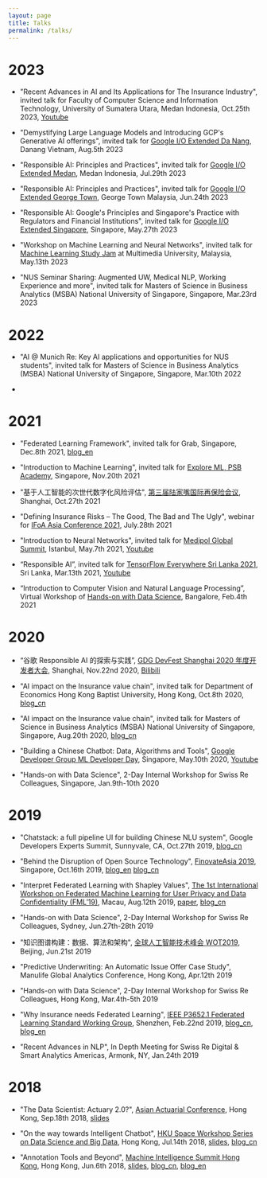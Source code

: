 ```yaml
---
layout: page
title: Talks
permalink: /talks/
---
```


# 2023
* "Recent Advances in AI and Its Applications for The Insurance Industry", invited talk for Faculty of Computer Science and Information Technology, University of Sumatera Utara, Medan Indonesia, Oct.25th 2023, [Youtube](https://www.youtube.com/live/hxZ44ultTtk?si=OecYQiGsG9MSxaJf)

* "Demystifying Large Language Models and Introducing GCP's Generative AI offerings", invited talk for [Google I/O Extended Da Nang](https://gdg.community.dev/events/details/google-gdg-cloud-da-nang-presents-google-io-extended-cloud-danang-2023/), Danang Vietnam, Aug.5th 2023

* "Responsible AI: Principles and Practices", invited talk for [Google I/O Extended Medan](https://gdg.community.dev/events/details/google-gdg-medan-presents-google-io-extended-medan-2023/), Medan Indonesia, Jul.29th 2023

* "Responsible AI: Principles and Practices", invited talk for [Google I/O Extended George Town](https://gdg.community.dev/events/details/google-gdg-george-town-presents-google-io-extended-george-town-2023/), George Town Malaysia, Jun.24th 2023

* "Responsible AI: Google's Principles and Singapore's Practice with Regulators and Financial Institutions", invited talk for [Google I/O Extended Singapore](https://gdg.community.dev/events/details/google-gdg-singapore-presents-google-io-extended-singapore-2023/), Singapore, May.27th 2023

* "Workshop on Machine Learning and Neural Networks", invited talk for [Machine Learning Study Jam](https://gdsc.community.dev/events/details/developer-student-clubs-multimedia-university-presents-machine-learning-study-jam/) at Multimedia University, Malaysia, May.13th 2023

* "NUS Seminar Sharing: Augmented UW, Medical NLP, Working Experience and more", invited talk for Masters of Science in Business Analytics (MSBA) National University of Singapore, Singapore, Mar.23rd 2023

# 2022
* "AI @ Munich Re: Key AI applications and opportunities for NUS students", invited talk for Masters of Science in Business Analytics (MSBA) National University of Singapore, Singapore, Mar.10th 2022

* 

# 2021
* "Federated Learning Framework", invited talk for Grab, Singapore, Dec.8th 2021, [blog_en](http://www.crownpku.com/2019/03/13/A-Practical-Overview-of-Federated-Learning.html)

* "Introduction to Machine Learning", invited talk for [Explore ML, PSB Academy](https://gdsc.community.dev/events/details/developer-student-clubs-psb-academy-presents-explore-ml-beginner-track-introduction-to-machine-learning/), Singapore, Nov.20th 2021

* "基于人工智能的次世代数字化风险评估", [第三届陆家嘴国际再保险会议](https://lirc.shie.com.cn/), Shanghai, Oct.27th 2021

* "Defining Insurance Risks – The Good, The Bad and The Ugly", webinar for [IFoA Asia Conference 2021](https://www.actuaries.org.uk/learn-develop/attend-event/asia-conference-2021-webinar-series), July.28th 2021

* "Introduction to Neural Networks", invited talk for [Medipol Global Summit](https://medipolsummit.org/), Istanbul, May.7th 2021, [Youtube](https://www.youtube.com/watch?v=ckHgcTWVXZw&ab_channel=GoogleDeveloperCommunitiesTurkey)

* “Responsible AI”, invited talk for [TensorFlow Everywhere Sri Lanka 2021](https://gdg.community.dev/events/details/google-gdg-cloud-sri-lanka-presents-tensorflow-everywhere-2021-day-02/), Sri Lanka, Mar.13th 2021, [Youtube](https://www.youtube.com/watch?v=ounMXkd0Sr8&ab_channel=GDGSriLanka)

* “Introduction to Computer Vision and Natural Language Processing”, Virtual Workshop of [Hands-on with Data Science](https://www.linkedin.com/posts/crownpku_we-did-it-after-3-years-of-giving-in-classroom-activity-6763608927608418304-Hmiw), Bangalore, Feb.4th 2021


# 2020
* “谷歌 Responsible AI 的探索与实践”, [GDG DevFest Shanghai 2020 年度开发者大会](https://gdg.community.dev/events/details/google-gdg-shanghai-presents-devfest-shanghai-2020/), Shanghai, Nov.22nd 2020, [Bilibili](https://www.bilibili.com/video/BV1UD4y1X7BJ)

* "AI impact on the Insurance value chain", invited talk for Department of Economics Hong Kong Baptist University, Hong Kong, Oct.8th 2020, [blog_cn](http://www.crownpku.com/2020/08/19/%E4%BF%9D%E9%99%A9%E4%B8%9A%E4%BB%B7%E5%80%BC%E9%93%BE%E4%B8%AD%E7%9A%84%E4%BA%BA%E5%B7%A5%E6%99%BA%E8%83%BD%E5%BA%94%E7%94%A8.html)

* "AI impact on the Insurance value chain", invited talk for Masters of Science in Business Analytics (MSBA) National University of Singapore, Singapore, Aug.20th 2020, [blog_cn](http://www.crownpku.com/2020/08/19/%E4%BF%9D%E9%99%A9%E4%B8%9A%E4%BB%B7%E5%80%BC%E9%93%BE%E4%B8%AD%E7%9A%84%E4%BA%BA%E5%B7%A5%E6%99%BA%E8%83%BD%E5%BA%94%E7%94%A8.html)

* "Building a Chinese Chatbot: Data, Algorithms and Tools", [Google Developer Group ML Developer Day](https://www.meetup.com/en-AU/gdg-singapore/events/270121047/), Singapore, May.10th 2020, [Youtube](https://www.youtube.com/watch?v=yBReImxE2D0)

* "Hands-on with Data Science", 2-Day Internal Workshop for Swiss Re Colleagues, Singapore, Jan.9th-10th 2020


# 2019
* "Chatstack: a full pipeline UI for building Chinese NLU system", Google Developers Experts Summit, Sunnyvale, CA, Oct.27th 2019, [blog_cn](http://www.crownpku.com/2019/08/16/Chatstack-%E6%90%AD%E5%BB%BA%E4%B8%AD%E6%96%87NLU%E7%9A%84%E5%85%A8%E6%B5%81%E7%A8%8B%E7%94%A8%E6%88%B7%E4%BA%A4%E4%BA%92%E7%B3%BB%E7%BB%9F.html)

* "Behind the Disruption of Open Source Technology", [FinovateAsia 2019](https://finance.knect365.com/finovateasia/), Singapore, Oct.16th 2019, [blog_en](http://www.crownpku.com/2019/09/20/Behind-the-Disruption-of-Open-Source-Technology.html) [blog_cn](http://www.crownpku.com/2019/08/08/%E5%BC%80%E6%BA%90%E6%8A%80%E6%9C%AF%E5%B8%A6%E6%9D%A5%E7%9A%84%E8%A1%8C%E4%B8%9A%E6%90%85%E5%B1%80%E8%80%85.html)

* "Interpret Federated Learning with Shapley Values", [The 1st International Workshop on Federated Machine Learning for User Privacy and Data Confidentiality (FML’19)](http://fml2019.algorithmic-crowdsourcing.com/), Macau, Aug.12th 2019, [paper](https://arxiv.org/abs/1905.04519), [blog_cn](http://www.crownpku.com/2019/05/18/%E7%94%A8Shapley%E5%80%BC%E8%A7%A3%E9%87%8A%E8%81%94%E9%82%A6%E5%AD%A6%E4%B9%A0%E6%A8%A1%E5%9E%8B.html)

* "Hands-on with Data Science", 2-Day Internal Workshop for Swiss Re Colleagues, Sydney, Jun.27th-28th 2019

* "知识图谱构建：数据、算法和架构", [全球人工智能技术峰会 WOT2019](http://wot.51cto.com/act/wot2019/ai), Beijing, Jun.21st 2019

* "Predictive Underwriting: An Automatic Issue Offer Case Study", Manulife Global Analytics Conference, Hong Kong, Apr.12th 2019

* "Hands-on with Data Science", 2-Day Internal Workshop for Swiss Re Colleagues, Hong Kong, Mar.4th-5th 2019

* "Why Insurance needs Federated Learning", [IEEE P3652.1 Federated Learning Standard Working Group](https://sagroups.ieee.org/3652-1/), Shenzhen, Feb.22nd 2019, [blog_cn](http://www.crownpku.com/2019/01/04/%E4%B8%BA%E4%BB%80%E4%B9%88%E4%BF%9D%E9%99%A9%E8%A1%8C%E4%B8%9A%E9%9C%80%E8%A6%81%E8%81%94%E9%82%A6%E5%AD%A6%E4%B9%A0.html), [blog_en](http://www.crownpku.com/2019/01/05/Why-Insurance-needs-Federated-Learning.html)

* "Recent Advances in NLP", In Depth Meeting for Swiss Re Digital & Smart Analytics Americas, Armonk, NY, Jan.24th 2019


# 2018
* "The Data Scientist: Actuary 2.0?", [Asian Actuarial Conference](http://www.aachk2018.org/index/programme), Hong Kong, Sep.18th 2018, [slides](https://github.com/crownpku/crownpku.github.io/raw/master/slides/201809_Data_Scientist_Actuary_AAC2018.pdf)


* "On the way towards Intelligent Chatbot", [HKU Space Workshop Series on Data Science and Big Data](https://www.hkuspace.hku.hk/prog/workshop-series-on-data-science-and-big-data), Hong Kong, Jul.14th 2018, [slides](https://github.com/crownpku/crownpku.github.io/raw/master/slides/201807_%20On_the_way_towards_intelligent_chatbot.pdf), [blog_cn](http://www.crownpku.com//2017/09/27/%E6%B5%85%E8%B0%88%E5%9E%82%E7%9B%B4%E9%A2%86%E5%9F%9F%E7%9A%84chatbot.html)


* "Annotation Tools and Beyond", [Machine Intelligence Summit Hong Kong](https://www.re-work.co/events/machine-intelligence-summit-hong-kong-2018), Hong Kong, Jun.6th 2018, [slides](https://github.com/crownpku/crownpku.github.io/raw/master/slides/201806_Guan_Annotation_Tools_and_Beyond.pdf), [blog_cn](http://www.crownpku.com/2017/11/09/%E6%9E%84%E6%83%B3-%E4%B8%AD%E6%96%87%E6%96%87%E6%9C%AC%E6%A0%87%E6%B3%A8%E5%B7%A5%E5%85%B7.html), [blog_en](http://www.crownpku.com//2018/03/15/Annotation-Tools-and-Beyond.html)
